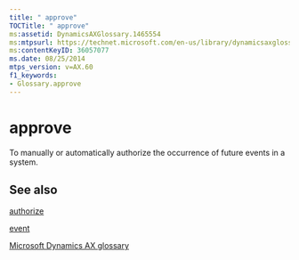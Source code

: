 ```yaml
---
title: " approve"
TOCTitle: " approve"
ms:assetid: DynamicsAXGlossary.1465554
ms:mtpsurl: https://technet.microsoft.com/en-us/library/dynamicsaxglossary.1465554(v=AX.60)
ms:contentKeyID: 36057077
ms.date: 08/25/2014
mtps_version: v=AX.60
f1_keywords:
- Glossary.approve
---
```


# approve

To manually or automatically authorize the occurrence of future events in a system.

## See also

[authorize](authorize.md)

[event](event.md)

[Microsoft Dynamics AX glossary](glossary/microsoft-dynamics-ax-glossary.md)

  


